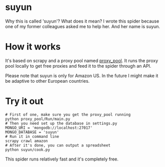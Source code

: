 suyun
======

Why this is called 'suyun'? What does it mean? I wrote this spider because one of my former colleagues asked me to help her. And her name is suyun. 

# How it works

It's based on scrapy and a proxy pool named [proxy_pool](https://github.com/ruxtain/proxy_pool). It runs the proxy pool locally to get free proxies and feed it to the spider through an API.

Please note that suyun is only for Amazon US. In the future I might make it be adaptive to other European countries.

# Try it out

```
# First of one, make sure you get the proxy_pool running
python proxy_pool/Run/main.py
# Then you need set up the database in settings.py
MONGO_URI = 'mongodb://localhost:27017'
MONGO_DATABASE = 'suyun'
# Run it in command line
scrapy crawl amazon
# After it's done, you can output a spreadsheet
python suyun/cook.py
```

This spider runs relatively fast and it's completely free.
